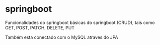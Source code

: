 # springboot 
Funcionalidades do springboot básicas do springboot (CRUD), tais como GET, POST, PATCH, DELETE, PUT

Também esta conectado com o MySQL atraves do JPA
